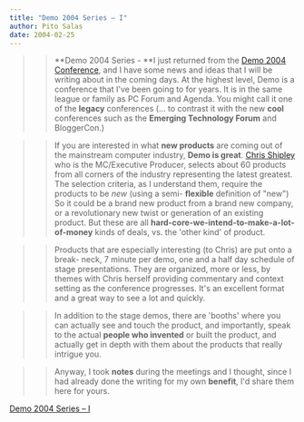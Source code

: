 ```yaml
---
title: "Demo 2004 Series – I"
author: Pito Salas
date: 2004-02-25
---
```



>>

>> **Demo 2004 Series - **I just returned from the [Demo 2004
Conference](<http://www.demo.com/demo/demonstrators/2004/page772.html>), and I
have some news and ideas that I will be writing about in the coming days. At
the highest level, Demo is a conference that I've been going to for years. It
is in the same league or family as PC Forum and Agenda. You might call it one
of the  **legacy** conferences (… to contrast it with the new **cool**
conferences such as the **Emerging Technology Forum** and BloggerCon.)

>>

>>  
>
>>

>> If you are interested in what **new products** are coming out of the
mainstream computer industry, **Demo is great**. [Chris
Shipley](<http://cshipley.typepad.com/chris_shipley_group/>) who is the
MC/Executive Producer, selects about 60 products from all corners of the
industry representing the latest greatest. The selection criteria, as I
understand them, require the products to be _new_ (using a semi- **flexible**
definition of "new") So it could be a brand new product from a brand new
company, or a revolutionary new twist or generation of an existing product.
But these are all **hard-core-we-intend-to-make-a-lot-of-money** kinds of
deals, vs. the 'other kind' of product.

>>

>>  
>
>>

>> Products that are especially interesting (to Chris) are put onto a break-
neck, 7 minute per demo, one and a half day schedule of stage presentations.
They are organized, more or less, by themes with Chris herself providing
commentary and context setting as the conference progresses. It's an excellent
format and a great way to see a lot and quickly.

>>

>>  
>
>>

>> In addition to the stage demos, there are 'booths' where you can actually
see and touch the product, and importantly, speak to the actual **people who
invented** or built the product, and actually get in depth with them about the
products that really intrigue you.

>>

>>  
>
>>

>> Anyway, I took **notes** during the meetings and I thought, since I had
already done the writing for my own **benefit**, I'd share them here for
yours.


[Demo 2004 Series – I](None)
